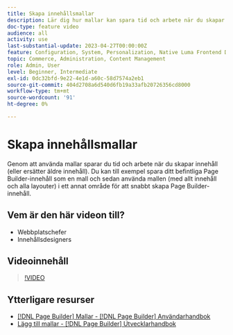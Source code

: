 ```yaml
---
title: Skapa innehållsmallar
description: Lär dig hur mallar kan spara tid och arbete när du skapar innehåll eller ersätter äldre innehåll.
doc-type: feature video
audience: all
activity: use
last-substantial-update: 2023-04-27T00:00:00Z
feature: Configuration, System, Personalization, Native Luma Frontend Development
topic: Commerce, Administration, Content Management
role: Admin, User
level: Beginner, Intermediate
exl-id: 0dc32bfd-9e22-4e1d-a60c-58d7574a2eb1
source-git-commit: 404d2708a6d540d6fb19a33afb20726356cd8000
workflow-type: tm+mt
source-wordcount: '91'
ht-degree: 0%

---
```


# Skapa innehållsmallar

Genom att använda mallar sparar du tid och arbete när du skapar innehåll (eller ersätter äldre innehåll). Du kan till exempel spara ditt befintliga Page Builder-innehåll som en mall och sedan använda mallen (med allt innehåll och alla layouter) i ett annat område för att snabbt skapa Page Builder-innehåll.

## Vem är den här videon till?

- Webbplatschefer
- Innehållsdesigners

## Videoinnehåll

>[!VIDEO](https://video.tv.adobe.com/v/343787?quality=12&learn=on)

## Ytterligare resurser

- [[!DNL Page Builder] Mallar - [!DNL Page Builder] Användarhandbok](https://experienceleague.adobe.com/docs/commerce-admin/page-builder/templates.html)
- [Lägg till mallar - [!DNL Page Builder] Utvecklarhandbok](https://developer.adobe.com/commerce/frontend-core/page-builder/content-types/create/add-templates/)
